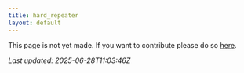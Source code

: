 ```yaml
---
title: hard_repeater
layout: default
---
```


This page is not yet made. If you want to contribute please do so [here](https://github.com/CrazyH2/Bigstone/blob/wiki/components/hard_repeater.md).

_Last updated: 2025-06-28T11:03:46Z_
